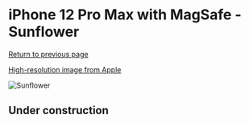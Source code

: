 # iPhone 12 Pro Max with MagSafe - Sunflower

[Return to previous page](/iphone_12)

[High-resolution image from Apple](https://store.storeimages.cdn-apple.com/8756/as-images.apple.com/is/MKTW3?wid=4500&hei=4500&fmt=png)

<div style="width: 500px"><img src="/almost_uncompressed/MKTW3.webp" alt="Sunflower"></div>

## Under construction
